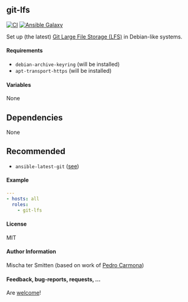 ## git-lfs

[![CI](https://github.com/Oefenweb/ansible-git-lfs/workflows/CI/badge.svg)](https://github.com/Oefenweb/ansible-git-lfs/actions?query=workflow%3ACI)
[![Ansible Galaxy](http://img.shields.io/badge/ansible--galaxy-git--lfs-blue.svg)](https://galaxy.ansible.com/Oefenweb/git-lfs)

Set up (the latest) [Git Large File Storage (LFS)](https://git-lfs.github.com/) in Debian-like systems.

#### Requirements

* `debian-archive-keyring` (will be installed)
* `apt-transport-https` (will be installed)

#### Variables

None

## Dependencies

None

## Recommended

* `ansible-latest-git` ([see](https://github.com/Oefenweb/ansible-latest-git))

#### Example

```yaml
---
- hosts: all
  roles:
    - git-lfs
```

#### License

MIT

#### Author Information

Mischa ter Smitten (based on work of [Pedro Carmona](https://github.com/pedrocarmona))

#### Feedback, bug-reports, requests, ...

Are [welcome](https://github.com/Oefenweb/ansible-git-lfs/issues)!

